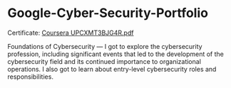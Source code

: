 # Google-Cyber-Security-Portfolio

Certificate: [Coursera UPCXMT3BJG4R.pdf](https://github.com/helencastello/Google-Cyber-Security-Portfolio/files/14459055/Coursera.UPCXMT3BJG4R.pdf)

Foundations of Cybersecurity — I got to explore the cybersecurity profession, including significant events that led to the development of the cybersecurity field and its continued importance to organizational operations. I also got to learn about entry-level cybersecurity roles and responsibilities. 
